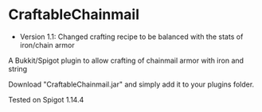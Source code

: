 # CraftableChainmail

- Version 1.1: Changed crafting recipe to be balanced with the stats of iron/chain armor

A Bukkit/Spigot plugin to allow crafting of chainmail armor with iron and string


Download "CraftableChainmail.jar" and simply add it to your plugins folder.


Tested on Spigot 1.14.4
